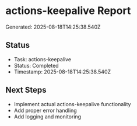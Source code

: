 # actions-keepalive Report

Generated: 2025-08-18T14:25:38.540Z

## Status
- Task: actions-keepalive
- Status: Completed
- Timestamp: 2025-08-18T14:25:38.540Z

## Next Steps
- Implement actual actions-keepalive functionality
- Add proper error handling
- Add logging and monitoring
